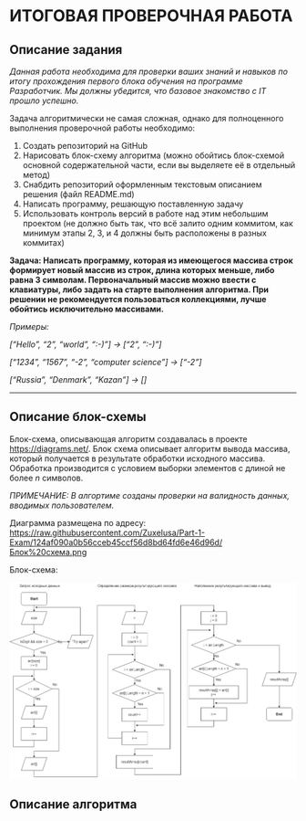 # ИТОГОВАЯ ПРОВЕРОЧНАЯ РАБОТА

## Описание задания

_Данная работа необходима для проверки ваших знаний и навыков по итогу прохождения первого блока обучения на программе Разработчик. Мы должны убедится, что базовое знакомство с IT прошло успешно._

Задача алгоритмически не самая сложная, однако для полноценного выполнения проверочной работы необходимо:

1. Создать репозиторий на GitHub
2. Нарисовать блок-схему алгоритма (можно обойтись блок-схемой основной содержательной части, если вы выделяете её в отдельный метод)
3. Снабдить репозиторий оформленным текстовым описанием решения (файл README.md)
4. Написать программу, решающую поставленную задачу
5. Использовать контроль версий в работе над этим небольшим проектом (не должно быть так, что всё залито одним коммитом, как минимум этапы 2, 3, и 4 должны быть расположены в разных коммитах)

**Задача: Написать программу, которая из имеющегося массива строк формирует новый массив из строк, длина которых меньше, либо равна 3 символам. Первоначальный массив можно ввести с клавиатуры, либо задать на старте выполнения алгоритма. При решении не рекомендуется пользоваться коллекциями, лучше обойтись исключительно массивами.**

*Примеры:*

*[“Hello”, “2”, “world”, “:-)”] → [“2”, “:-)”]*

*[“1234”, “1567”, “-2”, “computer science”] → [“-2”]*

*[“Russia”, “Denmark”, “Kazan”] → []*

---
## Описание блок-схемы

Блок-схема, описывающая алгоритм создавалась в проекте https://diagrams.net/. 
Блок схема описывает алгоритм вывода массива, который получается в результате обработки исходного массива. Обработка производится с условием выборки элементов с длиной не более *n* символов. 

_ПРИМЕЧАНИЕ: В алгортиме созданы проверки на валидность данных, вводимых пользователем._

Диаграмма размещена по адресу: https://raw.githubusercontent.com/Zuxelusa/Part-1-Exam/124af090a0b56cceb45ccf56d8bd64fd6e46d96d/Блок%20схема.png

Блок-схема:

![alt-текст](https://raw.githubusercontent.com/Zuxelusa/Part-1-Exam/124af090a0b56cceb45ccf56d8bd64fd6e46d96d/Блок%20схема.png "Блок-схема")

## Описание алгоритма